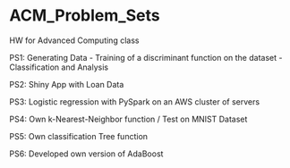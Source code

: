 # ACM_Problem_Sets
HW for Advanced Computing class

PS1: Generating Data - Training of a discriminant function on the dataset - Classification and Analysis

PS2: Shiny App with Loan Data

PS3: Logistic regression with PySpark on an AWS cluster of servers

PS4: Own k-Nearest-Neighbor function / Test on MNIST Dataset

PS5: Own classification Tree function

PS6: Developed own version of AdaBoost
